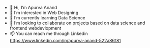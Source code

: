 - 👋 Hi, I’m Apurva Anand
- 👀 I’m interested in Web Designing
- 🌱 I’m currently learning Data Science
- 💞️ I’m looking to collaborate on projects based on data science and frontend webdevlopment
- 📫 You can reach me through Linkedin 
https://www.linkedin.com/in/apurva-anand-522a86181

<!---
anandapurva/anandapurva is a ✨ special ✨ repository because its `README.md` (this file) appears on your GitHub profile.
You can click the Preview link to take a look at your changes.
--->
